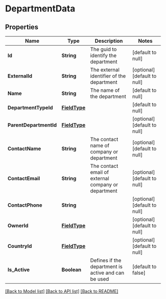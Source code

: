 # DepartmentData
## Properties

| Name | Type | Description | Notes |
|------------ | ------------- | ------------- | -------------|
| **Id** | **String** | The guid to identify the department | [default to null] |
| **ExternalId** | **String** | The external identifier of the department | [optional] [default to null] |
| **Name** | **String** | The name of the department | [default to null] |
| **DepartmentTypeId** | [**FieldType**](FieldType.md) |  | [default to null] |
| **ParentDepartmentId** | [**FieldType**](FieldType.md) |  | [optional] [default to null] |
| **ContactName** | **String** | The contact name of company or department | [optional] [default to null] |
| **ContactEmail** | **String** | The contact email of external company or department | [optional] [default to null] |
| **ContactPhone** | **String** |  | [optional] [default to null] |
| **OwnerId** | [**FieldType**](FieldType.md) |  | [optional] [default to null] |
| **CountryId** | [**FieldType**](FieldType.md) |  | [optional] [default to null] |
| **Is\_Active** | **Boolean** | Defines if the department is active and can be used | [default to false] |

[[Back to Model list]](../README.md#documentation-for-models) [[Back to API list]](../README.md#documentation-for-api-endpoints) [[Back to README]](../README.md)

